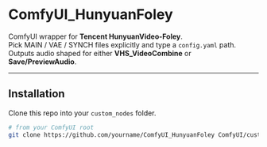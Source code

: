 # ComfyUI_HunyuanFoley
ComfyUI wrapper for **Tencent HunyuanVideo-Foley**.  
Pick MAIN / VAE / SYNCH files explicitly and type a `config.yaml` path.  
Outputs audio shaped for either **VHS_VideoCombine** or **Save/PreviewAudio**.

---

## Installation

Clone this repo into your `custom_nodes` folder.

```bash
# from your ComfyUI root
git clone https://github.com/yourname/ComfyUI_HunyuanFoley ComfyUI/custom_nodes/ComfyUI_HunyuanFoley
